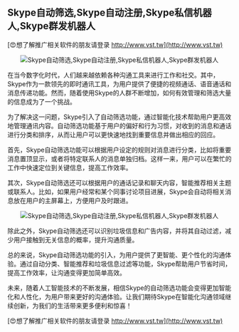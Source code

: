 ## **Skype自动筛选,Skype自动注册,Skype私信机器人,Skype群发机器人**

[😍想了解推广相关软件的朋友请登录 http://www.vst.tw](http://www.vst.tw)

 <center><img src="https://vst.tw/MP4/tuiguang/png/7.png" alt="Skype自动筛选,Skype自动注册,Skype私信机器人,Skype群发机器人"></center>

在当今数字化时代，人们越来越依赖各种沟通工具来进行工作和社交。其中，Skype作为一款领先的即时通讯工具，为用户提供了便捷的视频通话、语音通话和消息传递功能。然而，随着使用Skype的人群不断增加，如何有效管理和筛选大量的信息成为了一个挑战。

为了解决这一问题，Skype引入了自动筛选功能，通过智能化技术帮助用户更高效地管理通讯内容。自动筛选功能基于用户的偏好和行为习惯，对收到的消息和通话进行分类和排序，从而让用户可以更快速地找到重要信息并做出相应的回应。

首先，Skype自动筛选功能可以根据用户设定的规则对消息进行分类，比如将重要消息置顶显示，或者将特定联系人的消息单独归档。这样一来，用户可以在繁忙的工作中快速定位到关键信息，提高工作效率。

其次，Skype自动筛选还可以根据用户的通话记录和聊天内容，智能推荐相关主题或联系人。比如，如果用户经常和某个同事讨论项目进展，Skype会自动将相关消息放在用户的主屏幕上，方便用户及时跟进。

 <center><img src="https://vst.tw/MP4/tuiguang/png/6.png" alt="Skype自动筛选,Skype自动注册,Skype私信机器人,Skype群发机器人"></center>

除此之外，Skype自动筛选还可以识别垃圾信息和广告内容，并将其自动过滤，减少用户接触到无关信息的概率，提升沟通质量。

总的来说，Skype自动筛选功能的引入，为用户提供了更智能、更个性化的沟通体验。通过自动分类、智能推荐和垃圾信息过滤等功能，Skype帮助用户节省时间，提高工作效率，让沟通变得更加简单高效。

未来，随着人工智能技术的不断发展，相信Skype的自动筛选功能会变得更加智能化和人性化，为用户带来更好的沟通体验。让我们期待Skype在智能化沟通领域继续创新，为我们的生活带来更多便利和惊喜！

[😍想了解推广相关软件的朋友请登录 http://www.vst.tw](http://www.vst.tw)



